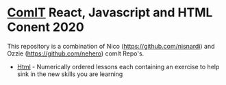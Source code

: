# [ComIT](http://comit.org) React, Javascript and HTML Conent 2020


This repository is a combination of Nico (https://github.com/nisnardi) and Ozzie (https://github.com/nehero) comIt Repo's.

- [Html](/Html) - Numerically ordered lessons each containing an exercise to help sink in the new skills you are learning

